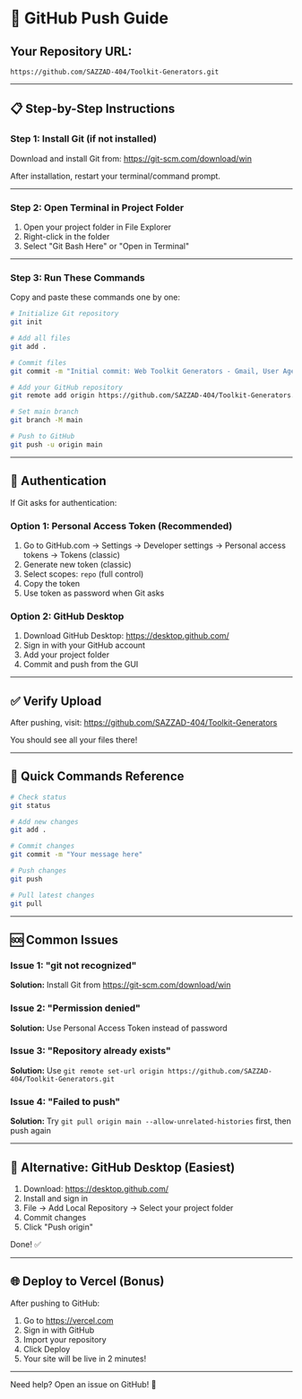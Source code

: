 # 🚀 GitHub Push Guide

## Your Repository URL:
```
https://github.com/SAZZAD-404/Toolkit-Generators.git
```

---

## 📋 Step-by-Step Instructions

### Step 1: Install Git (if not installed)

Download and install Git from: https://git-scm.com/download/win

After installation, restart your terminal/command prompt.

---

### Step 2: Open Terminal in Project Folder

1. Open your project folder in File Explorer
2. Right-click in the folder
3. Select "Git Bash Here" or "Open in Terminal"

---

### Step 3: Run These Commands

Copy and paste these commands one by one:

```bash
# Initialize Git repository
git init

# Add all files
git add .

# Commit files
git commit -m "Initial commit: Web Toolkit Generators - Gmail, User Agent, IP & Number Generator"

# Add your GitHub repository
git remote add origin https://github.com/SAZZAD-404/Toolkit-Generators.git

# Set main branch
git branch -M main

# Push to GitHub
git push -u origin main
```

---

## 🔐 Authentication

If Git asks for authentication:

### Option 1: Personal Access Token (Recommended)
1. Go to GitHub.com → Settings → Developer settings → Personal access tokens → Tokens (classic)
2. Generate new token (classic)
3. Select scopes: `repo` (full control)
4. Copy the token
5. Use token as password when Git asks

### Option 2: GitHub Desktop
1. Download GitHub Desktop: https://desktop.github.com/
2. Sign in with your GitHub account
3. Add your project folder
4. Commit and push from the GUI

---

## ✅ Verify Upload

After pushing, visit:
https://github.com/SAZZAD-404/Toolkit-Generators

You should see all your files there!

---

## 🎯 Quick Commands Reference

```bash
# Check status
git status

# Add new changes
git add .

# Commit changes
git commit -m "Your message here"

# Push changes
git push

# Pull latest changes
git pull
```

---

## 🆘 Common Issues

### Issue 1: "git not recognized"
**Solution:** Install Git from https://git-scm.com/download/win

### Issue 2: "Permission denied"
**Solution:** Use Personal Access Token instead of password

### Issue 3: "Repository already exists"
**Solution:** Use `git remote set-url origin https://github.com/SAZZAD-404/Toolkit-Generators.git`

### Issue 4: "Failed to push"
**Solution:** Try `git pull origin main --allow-unrelated-histories` first, then push again

---

## 📱 Alternative: GitHub Desktop (Easiest)

1. Download: https://desktop.github.com/
2. Install and sign in
3. File → Add Local Repository → Select your project folder
4. Commit changes
5. Click "Push origin"

Done! ✅

---

## 🌐 Deploy to Vercel (Bonus)

After pushing to GitHub:

1. Go to https://vercel.com
2. Sign in with GitHub
3. Import your repository
4. Click Deploy
5. Your site will be live in 2 minutes!

---

Need help? Open an issue on GitHub! 🚀
